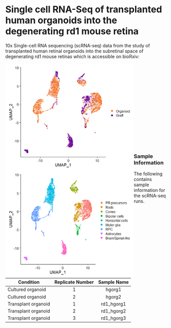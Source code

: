 # Single cell RNA-Seq of transplanted human organoids into the degenerating rd1 mouse retina

10x Single-cell RNA sequencing (scRNA-seq) data from the study of transplanted human retinal organoids into the subretinal space of degenerating rd1 mouse retinas which is accessible on bioRxiv:

<img align="left" src="./image/sample.png" width="400"><img align="left" src="./image/celltype.png" width="400"/>
<br>
<br>
<br>
<br>
<br>
<br>
<br>
<br>
<br>
<br>
<br>
<br>
<br>
<br>
<br>

### Sample Information
The following contains sample information for the scRNA-seq runs.

| Condition        | Replicate Number           | Sample Name  |
| ------------- |:-------------:|:-----:|
Cultured organoid | 1 |hgorg1
Cultured organoid | 2 |hgorg2
Transplant organoid | 1 |rd1_hgorg1
Transplant organoid | 2 |rd1_hgorg2
Transplant organoid | 3 |rd1_hgorg3

